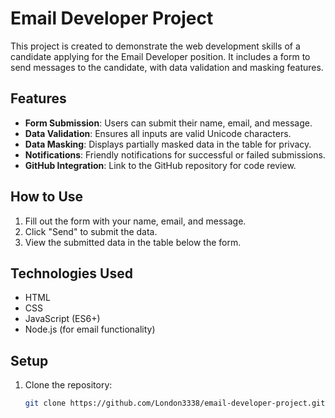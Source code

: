 # Email Developer Project

This project is created to demonstrate the web development skills of a candidate applying for the Email Developer position. 
It includes a form to send messages to the candidate, with data validation and masking features.

## Features

- **Form Submission**: Users can submit their name, email, and message.
- **Data Validation**: Ensures all inputs are valid Unicode characters.
- **Data Masking**: Displays partially masked data in the table for privacy.
- **Notifications**: Friendly notifications for successful or failed submissions.
- **GitHub Integration**: Link to the GitHub repository for code review.

## How to Use

1. Fill out the form with your name, email, and message.
2. Click "Send" to submit the data.
3. View the submitted data in the table below the form.

## Technologies Used

- HTML
- CSS
- JavaScript (ES6+)
- Node.js (for email functionality)

## Setup

1. Clone the repository:
   ```bash
   git clone https://github.com/London3338/email-developer-project.git